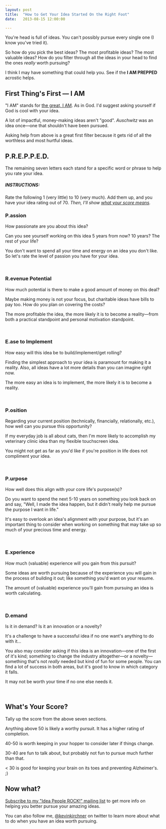 ```yaml
---
layout: post
title:  "How to Get Your Idea Started On the Right Foot"
date:   2013-08-15 12:00:00

---
```



You're head is full of ideas. You can't possibly pursue every single one (I know you've tried it).

So how do you pick the best ideas? The most profitable ideas? The most valuable ideas? How do you filter through all the ideas in your head to find the ones *really* worth pursuing?

I think I may have something that could help you. See if the **I AM PREPPED** acrostic helps.

## First Thing's First — I AM

"I AM" stands for [the great, I AM](http://bibleread.in/?psg=exodus%203:13-14). As in God. I'd suggest asking yourself if God is cool with your idea. 

A lot of impactful, money-making ideas aren't "good". *Auschwitz* was an idea once—one that shouldn't have been pursued.

Asking help from above is a great first filter because it gets rid of all the worthless and most hurtful ideas.


## P.R.E.P.P.E.D.

The remaining seven letters each stand for a specific word or phrase to help you rate your idea. 

##### INSTRUCTIONS:
 Rate the following 1 (very little) to 10 (very much). Add them up, and you have your idea rating out of 70. *Then, I'll show [what your score means](#whats_your_score).*

### P.assion

How passionate are you about this idea? 

Can you see yourself working on this idea 5 years from now? 10 years? The rest of your life?

You don't want to spend all your time and energy on an idea you don't like. So let's rate the level of passion you have for your idea.

<br/> 
 
### R.evenue Potential

How much potential is there to make a good amount of money on this deal?

Maybe making money is not your focus, but charitable ideas have bills to pay too. How do you plan on covering the costs? 

The more profitable the idea, the more likely it is to become a reality—from both a practical standpoint and personal motivation standpoint.

<br/> 

### E.ase to Implement

How easy will this idea be to build/implement/get rolling?

Finding the simplest approach to your idea is paramount for making it a reality. Also, all ideas have a lot more details than you can imagine right now.

The more easy an idea is to implement, the more likely it is to become a reality.

<br/> 

### P.osition
 
Regarding your current position (technically, financially, relationally, etc.), how well can you pursue this opportunity?

If my everyday job is all about cats, then I'm more likely to accomplish my veterinary clinic idea than my flexible touchscreen idea.

You might not get as far as you'd like if you're position in life does not compliment your idea.

<br/> 

### P.urpose 

How well does this align with your core life's purpose(s)?

Do you want to spend the next 5-10 years on something you look back on and say, "Well, I made the idea happen, but it didn't really help me pursue the purpose I want in life."

It's easy to overlook an idea's alignment with your purpose, but it's an important thing to consider when working on something that may take up so much of your precious time and energy.

<br/> 
 
### E.xperience 

How much (valuable) experience will you gain from this pursuit?

Some ideas are worth pursuing because of the experience you will gain in the process of building it out; like something you'd want on your resume.

The amount of (valuable) experience you'll gain from pursuing an idea is worth calculating.

<br/> 

### D.emand

Is it in demand? Is it an innovation or a novelty?

It's a challenge to have a successful idea if no one want's anything to do with it… 

You also may consider asking if this idea is an innovation—one of the first of it's kind; something to change the industry altogether—or a novelty—something that's not *really* needed but kind of fun for some people. You can find a lot of success in both areas, but it's good to know in which category it falls.

It may not be worth your time if no one else needs it.

<br/> 

## What's Your Score?

Tally up the score from the above seven sections. 

Anything above 50 is likely a worthy pursuit. It has a higher rating of completion.

40-50 is worth keeping in your hopper to consider later if things change.

30-40 are fun to talk about, but probably not fun to pursue much further than that.

&lt; 30 is good for keeping your brain on its toes and preventing Alzheimer's. ;)

## Now what?

[Subscribe to my "Idea People ROCK!" mailing list](http://eepurl.com/DM9BD) to get more info on helping you better pursue your amazing ideas. 

You can also follow me, [@kevinkirchner](http://twitter.com/kevinkirchner) on twitter to learn more about what to do when you have an idea worth pursuing. 
